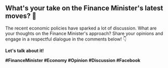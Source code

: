 ## What's your take on the Finance Minister's latest moves? 🤔

The recent economic policies have sparked a lot of discussion. What are your thoughts on the Finance Minister's approach? Share your opinions and engage in a respectful dialogue in the comments below! 👇

**Let's talk about it!**

**#FinanceMinister #Economy #Opinion #Discussion #Facebook**